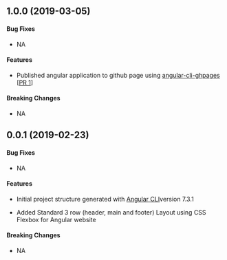 
<a name="v1.0.0"></a>
## 1.0.0 (2019-03-05)

#### Bug Fixes
* NA

#### Features
* Published angular application to github page using [angular-cli-ghpages](https://github.com/angular-schule/angular-cli-ghpages) [[PR 1](https://github.com/kumaran-is/flex-standard-layout/pull/1)]

#### Breaking Changes
* NA

<a name="v0.0.1"></a>
## 0.0.1 (2019-02-23)

#### Bug Fixes
* NA

#### Features
* Initial project structure generated  with  [Angular CLI](https://github.com/angular/angular-cli)version 7.3.1 

* Added Standard 3 row (header, main and footer) Layout using CSS Flexbox for Angular website

#### Breaking Changes
* NA
